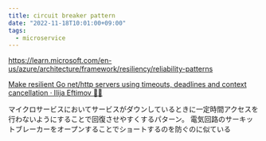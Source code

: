 ```yaml
---
title: circuit breaker pattern
date: "2022-11-18T10:01:00+09:00"
tags:
  - microservice
---
```


https://learn.microsoft.com/en-us/azure/architecture/framework/resiliency/reliability-patterns

[Make resilient Go net/http servers using timeouts, deadlines and context cancellation · Ilija Eftimov 👨‍🚀](https://ieftimov.com/posts/make-resilient-golang-net-http-servers-using-timeouts-deadlines-context-cancellation/)

マイクロサービスにおいてサービスがダウンしているときに一定時間アクセスを行わないようにすることで回復させやすくするパターン。
電気回路のサーキットブレーカーをオープンすることでショートするのを防ぐのに似ている
